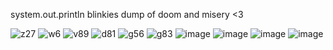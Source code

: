 system.out.println blinkies dump of doom and misery <3

![z27](https://github.com/user-attachments/assets/2e75cf6f-ffae-43d8-a7f6-33d5c93150b5) ![w6](https://github.com/user-attachments/assets/8f6bc20b-89d0-468c-9c02-654d25f4b2cb) ![v89](https://github.com/user-attachments/assets/52f10131-4ebe-401a-a712-fe892451688a)
![d81](https://github.com/user-attachments/assets/ab878c90-1cc0-4f06-8658-3053f9a9f84b) ![g56](https://github.com/user-attachments/assets/1fa837cc-a1cd-4e36-8ca1-7ffa2cbe600a) ![g83](https://github.com/user-attachments/assets/c21a3355-587d-4f09-8416-3f9193fc3705)
![image](https://github.com/user-attachments/assets/1c211bea-104f-44ee-a976-f301a02de2d5) ![image](https://github.com/user-attachments/assets/747b7002-7223-408a-bc3b-adb9d79d6dc9) ![image](https://github.com/user-attachments/assets/5ea8aec3-55c7-4222-8fa0-f9b1e2f87f2b)
![image](https://github.com/user-attachments/assets/fa7d9b7e-cc45-4c00-b386-e139e4344373)








